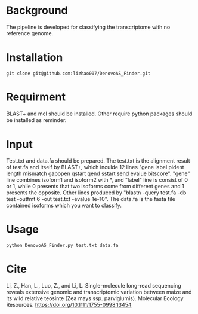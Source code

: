# Background
The pipeline is developed for classifying the transcriptome with no reference genome.

# Installation
```
git clone git@github.com:lizhao007/DenovoAS_Finder.git
```
# Requirment
BLAST+ and mcl should be installed. Other require python packages should be installed as reminder.

# Input
Test.txt and data.fa should be prepared. The test.txt is the alignment result of test.fa and itself by BLAST+, which inculde 12 lines "gene label pident length mismatch gapopen qstart qend sstart send evalue bitscore". "gene" line combines isoform1 and isoform2 with *, and "label" line is consist of 0 or 1, while 0 presents that two isoforms come from different genes and 1 presents the opposite. Other lines produced by "blastn -query test.fa -db test -outfmt 6 -out test.txt -evalue 1e-10". The data.fa is the fasta file contained isoforms which you want to classify.

# Usage
```
python DenovoAS_Finder.py test.txt data.fa
```

# Cite
Li, Z., Han, L., Luo, Z., and Li, L. Single-molecule long-read sequencing reveals extensive genomic and transcriptomic variation between maize and its wild relative teosinte (Zea mays ssp. parviglumis). Molecular Ecology Resources. https://doi.org/10.1111/1755-0998.13454
